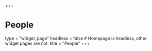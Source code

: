 +++
# People
type = "widget_page"
headless = false  # Homepage is headless, other widget pages are not.
title = "People"
+++